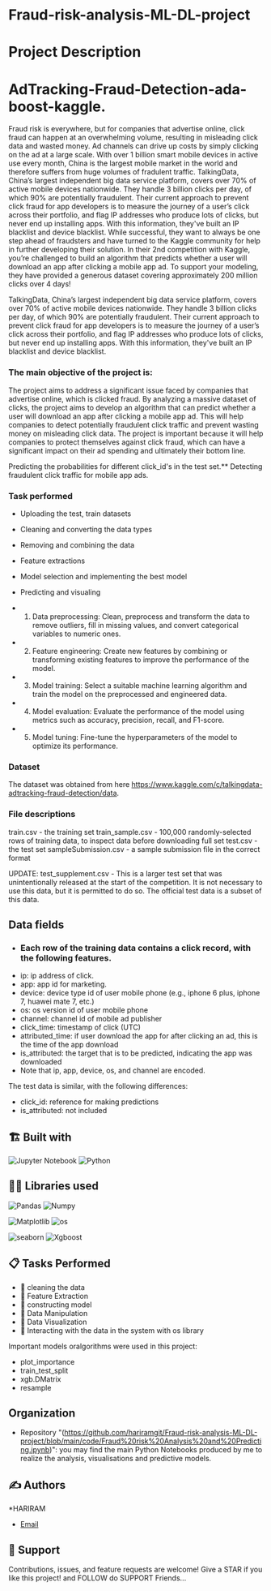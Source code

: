# Fraud-risk-analysis-ML-DL-project

# Project Description

# AdTracking-Fraud-Detection-ada-boost-kaggle.
Fraud risk is everywhere, but for companies that advertise online, click fraud can happen at an overwhelming volume, resulting in misleading click data and wasted money. Ad channels can drive up costs by simply clicking on the ad at a large scale. With over 1 billion smart mobile devices in active use every month, China is the largest mobile market in the world and therefore suffers from huge volumes of fradulent traffic.  TalkingData, China’s largest independent big data service platform, covers over 70% of active mobile devices nationwide. They handle 3 billion clicks per day, of which 90% are potentially fraudulent. Their current approach to prevent click fraud for app developers is to measure the journey of a user’s click across their portfolio, and flag IP addresses who produce lots of clicks, but never end up installing apps. With this information, they've built an IP blacklist and device blacklist.  While successful, they want to always be one step ahead of fraudsters and have turned to the Kaggle community for help in further developing their solution. In their 2nd competition with Kaggle, you’re challenged to build an algorithm that predicts whether a user will download an app after clicking a mobile app ad. To support your modeling, they have provided a generous dataset covering approximately 200 million clicks over 4 days!

TalkingData, China’s largest independent big data service platform, covers over 70% of active mobile devices nationwide. They handle 3 billion clicks per day, of which 90% are potentially fraudulent. Their current approach to prevent click fraud for app developers is to measure the journey of a user’s click across their portfolio, and flag IP addresses who produce lots of clicks, but never end up installing apps. With this information, they've built an IP blacklist and device blacklist.  


### The main objective of the project is:

The project aims to address a significant issue faced by companies that advertise online, which is clicked fraud. By analyzing a massive dataset of clicks, the project aims to develop an algorithm that can predict whether a user will download an app after clicking a mobile app ad. This will help companies to detect potentially fraudulent click traffic and prevent wasting money on misleading click data. The project is important because it will help companies to protect themselves against click fraud, which can have a significant impact on their ad spending and ultimately their bottom line.

Predicting the probabilities for different click_id's in the test set.** Detecting fraudulent click traffic for mobile app ads.

### Task performed
- Uploading the test, train datasets
- Cleaning and converting the data types
- Removing and combining the data
- Feature extractions
- Model selection and implementing the best model
- Predicting and visualing


- 1. Data preprocessing: Clean, preprocess and transform the data to remove outliers, fill in missing values, and convert categorical variables to numeric ones.

- 2. Feature engineering: Create new features by combining or transforming existing features to improve the performance of the model.

- 3. Model training: Select a suitable machine learning algorithm and train the model on the preprocessed and engineered data.

- 4. Model evaluation: Evaluate the performance of the model using metrics such as accuracy, precision, recall, and F1-score.

- 5. Model tuning: Fine-tune the hyperparameters of the model to optimize its performance.


### Dataset
The dataset was obtained from here https://www.kaggle.com/c/talkingdata-adtracking-fraud-detection/data.


### File descriptions
train.csv - the training set
train_sample.csv - 100,000 randomly-selected rows of training data, to inspect data before downloading full set
test.csv - the test set
sampleSubmission.csv - a sample submission file in the correct format

UPDATE: test_supplement.csv - This is a larger test set that was unintentionally released at the start of the competition. It is not necessary to use this data, but it is permitted to do so. The official test data is a subset of this data.

## Data fields
- ### Each row of the training data contains a click record, with the following features.
- ip: ip address of click.
- app: app id for marketing.
- device: device type id of user mobile phone (e.g., iphone 6 plus, iphone 7, huawei mate 7, etc.)
- os: os version id of user mobile phone
- channel: channel id of mobile ad publisher
- click_time: timestamp of click (UTC)
- attributed_time: if user download the app for after clicking an ad, this is the time of the app download
- is_attributed: the target that is to be predicted, indicating the app was downloaded
- Note that ip, app, device, os, and channel are encoded.

The test data is similar, with the following differences:

- click_id: reference for making predictions
- is_attributed: not included



## 🏗️ Built with
![Jupyter Notebook](https://img.shields.io/badge/jupyter-%23FA0F00.svg?style=for-the-badge&logo=jupyter&logoColor=white)
![Python](https://img.shields.io/badge/python-3670A0?style=for-the-badge&logo=python&logoColor=ffdd54)


## 👩‍💻 Libraries used
![Pandas](https://img.shields.io/badge/Pandas-2C2D72?style=for-the-badge&logo=pandas&logoColor=purple)
![Numpy](https://img.shields.io/badge/Numpy-777BB4?style=for-the-badge&logo=numpy&logoColor=yellow)

![Matplotlib](https://img.shields.io/badge/Matplotlib-F7931E.svg?style=for-the-badge&logo=Matplotlib&logoColor=orange)
![os](https://img.shields.io/badge/os-F7931E.svg?style=for-the-badge&logo=os&logoColor=green)

![seaborn](https://img.shields.io/badge/Seaborn-2C2D72?style=for-the-badge&logo=Seaborn&logoColor=blue)
![Xgboost](https://img.shields.io/badge/Xgboost-2C2D72?style=for-the-badge&logo=Xgboost&logoColor=blue)



## 📋 Tasks Performed
* 📂 cleaning the data 
* 📂 Feature Extraction
* 📂 constructing model
* 📂 Data Manipulation
* 📂 Data Visualization
* 📂 Interacting with the data in the system with os library


Important models oralgorithms were used in this project:
- plot_importance
- train_test_split
- xgb.DMatrix
- resample



## Organization
- Repository "(https://github.com/hariramgit/Fraud-risk-analysis-ML-DL-project/blob/main/code/Fraud%20risk%20Analysis%20and%20Predicting.ipynb)": you may find the main Python Notebooks produced by me to realize the analysis, visualisations and predictive models.


## ✍️ Authors
*HARIRAM
* [Email](mailto:hariramhdmp@gmail.com)


## 🤝 Support
Contributions, issues, and feature requests are welcome!
Give a STAR if you like this project! and FOLLOW do SUPPORT Friends...

